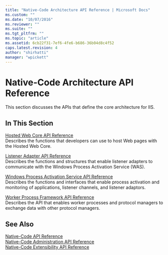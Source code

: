 ```yaml
---
title: "Native-Code Architecture API Reference | Microsoft Docs"
ms.custom: ""
ms.date: "10/07/2016"
ms.reviewer: ""
ms.suite: ""
ms.tgt_pltfrm: ""
ms.topic: "article"
ms.assetid: 6cb22f31-7ef6-4fe6-b686-36b04d8c4f52
caps.latest.revision: 4
author: "shirhatti"
manager: "wpickett"
---
```

# Native-Code Architecture API Reference
This section discusses the APIs that define the core architecture for IIS.  
  
## In This Section  
 [Hosted Web Core API Reference](../../web-development-reference\webdev-native-api-reference/hosted-web-core-api-reference.md)  
 Describes the functions that developers can use to host Web pages with the Hosted Web Core.  
  
 [Listener Adapter API Reference](../../web-development-reference\webdev-native-api-reference/listener-adapter-api-reference.md)  
 Describes the functions and structures that enable listener adapters to communicate with the Windows Process Activation Service (WAS).  
  
 [Windows Process Activation Service API Reference](../../web-development-reference\webdev-native-api-reference/windows-process-activation-service-api-reference.md)  
 Describes the functions and interfaces that enable process activation and monitoring of applications, listener channels, and listener adaptors.  
  
 [Worker Process Framework API Reference](../../web-development-reference\webdev-native-api-reference/worker-process-framework-api-reference.md)  
 Describes the API that enables worker processes and protocol managers to exchange data with other protocol managers.  
  
## See Also  
 [Native-Code API Reference](../../web-development-reference\webdev-native-api-reference/native-code-api-reference.md)   
 [Native-Code Administration API Reference](../../web-development-reference\webdev-native-api-reference/native-code-administration-api-reference.md)   
 [Native-Code Extensibility API Reference](../../web-development-reference\webdev-native-api-reference/native-code-extensibility-api-reference.md)